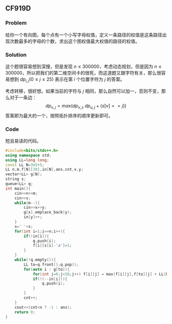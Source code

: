 ## CF919D

### Problem

给你一个有向图，每个点有一个小写字母权值，定义一条路径的权值是这条路径出现次数最多的字母的个数，求出这个图权值最大权值的路径的权值。

### Solution

这个题很容易想到深搜，但是发现 $n\le 300000$，考虑动态规划，但是因为 $n\le 300000$，所以把我们的第二维空间卡的很死，而这道题又跟字符有关，那么很容易想到 $dp_{i,j}( 0\le j \le 25)$ 表示在第 $i$ 个位置字符为 $j$ 的答案。

考虑转移，很好想。如果当前的字符与 $j$ 相同，那么自然可以加一，否则不变，那么对于一条边：
$$
dp_{v,j}=max(dp_{v,j},dp_{u,j}+(s[v]==j))
$$
答案即为最大的一个，按照拓扑排序的顺序更新即可。

### Code

短且易读的代码。

~~~cpp
#include<bits/stdc++.h>
using namespace std;
using LL=long long;
const LL N=3e5+5;
LL n,m,f[N][30],in[N],ans,cnt,x,y;
vector<LL> g[N];
string s;
queue<LL> q;
int main(){
    cin>>n>>m;
    cin>>s;
    while(m--){
        cin>>x>>y;
        g[x].emplace_back(y);
        in[y]++;
    }
    s=' '+s;
    for(int i=1;i<=n;i++){
        if(!in[i]){
            q.push(i);
            f[i][s[i]-'a']=1;
        }
    }
    while(!q.empty()){
        LL to=q.front();q.pop();
        for(auto i : g[to]){
            for(int j=0;j<26;j++) f[i][j] = max(f[i][j],f[to][j] + LL(bool(s[i]-'a'==j))),ans=max(ans,f[i][j]);
            if(!(--in[i])){
                q.push(i);
            }
        }
        cnt++;
    }
    cout<<(cnt<n ? -1 : ans);
    return 0; 
}
~~~